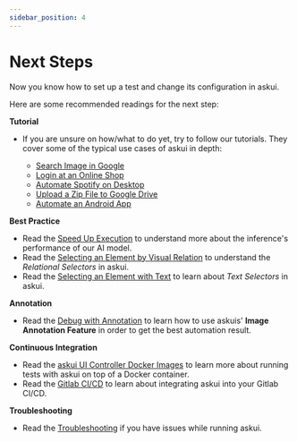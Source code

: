 ```yaml
---
sidebar_position: 4
---
```



# Next Steps

Now you know how to set up a test and change its configuration in askui.

Here are some recommended readings for the next step:

**Tutorial**
- If you are unsure on how/what to do yet, try to follow our tutorials. They cover some of the typical use cases of askui in depth:

    - [Search Image in Google](../06-Tutorials/google-cat-search.md)
    - [Login at an Online Shop](../06-Tutorials/shop-demo.md)
    - [Automate Spotify on Desktop](../06-Tutorials/spotify-tutorial.md)
    - [Upload a Zip File to Google Drive](../06-Tutorials/zip-images-upload-googledrive-windows.md)
    - [Automate an Android App](../06-Tutorials/android-search-in-browser.md)

**Best Practice**
- Read the [Speed Up Execution](../03-Best%20Practice/speed_up_execution.md) to understand more about the inference's performance of our AI model.
- Read the [Selecting an Element by Visual Relation](../03-Best%20Practice/selecting-by-visual-relation.md) to understand the *Relational Selectors* in askui.
- Read the [Selecting an Element with Text](../03-Best%20Practice/selecting-with-text.md) to learn about *Text Selectors* in askui.

**Annotation**
- Read the [Debug with Annotation](../05-Tooling/debug-with-annotation.md) to learn how to use askuis' **Image Annotation Feature** in order to get the best automation result.

**Continuous Integration**
- Read the [askui UI Controller Docker Images](../04-Continuous%20Integration/askui-ui-controller-docker-images.md) to learn more about running tests with askui on top of a Docker container.
- Read the [Gitlab CI/CD](../04-Continuous%20Integration/gitlab-ci.md) to learn about integrating askui into your Gitlab CI/CD.

**Troubleshooting**
- Read the [Troubleshooting](../07-Troubleshooting/index.md) if you have issues while running askui.